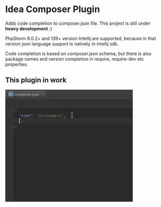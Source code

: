 # Idea Composer Plugin

Adds code completion to composer.json file. This project is still under **heavy development** ;)

PhpStorm 8.0.2+ and 139+ version Intellij are supported, because in that version json language support is natively in
intellij sdk.

Code completion is based on composer.json schema, but there is also package names and version completion in require,
require-dev etc properties.

## This plugin in work

![Screen][1]

[1]: doc/screen.gif